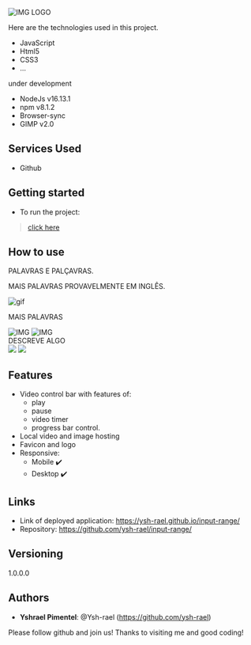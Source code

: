 ![IMG LOGO](imagens/logo_input-range.png)

Here are the technologies used in this project.
 

* JavaScript
* Html5
* CSS3
* ...

under development
* NodeJs v16.13.1
* npm v8.1.2
* Browser-sync
* GIMP v2.0
 
 
## Services Used
 
* Github
 
<!-- ## Ruby Gems
... -->
 
## Getting started
* To run the project:
>    [click here](https://ysh-rael.github.io/drag-drop_card/)
 
## How to use
 
PALAVRAS E PALÇAVRAS.<br>

MAIS PALAVRAS PROVAVELMENTE EM INGLÊS.<br>


![gif](https://j.gifs.com/MZN3.gif)<br>

[//]: # "https://gifs.com/gif/inputrange2-1-MZN4O3 ---> link do gif otimizado alternativo"
	
	
MAIS PALAVRAS<br>
	
	
![IMG](imagens/02.png)
![IMG](imagens/01.png)<br>
DESCREVE ALGO<br>
<img src="Screenshot_20220121-024001.png">
<img src="Screenshot_20220121-024017.png">


	
 
 
## Features
 
 * Video control bar with features of:
	- play
	- pause
	- video timer
	- progress bar control.
 * Local video and image hosting
 * Favicon and logo
 * Responsive:
	- Mobile ✔️
	- Desktop ✔️
 
 
## Links
 
  - Link of deployed application: https://ysh-rael.github.io/input-range/
  - Repository: https://github.com/ysh-rael/input-range/
 
 
## Versioning
 
1.0.0.0
 
 
## Authors
 
* **Yshrael Pimentel**: @Ysh-rael (https://github.com/ysh-rael)
 
 
Please follow github and join us!
Thanks to visiting me and good coding!









